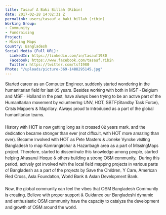 ```yaml
---
title: Tasauf A Baki Billah (Ribin)
date: 2017-02-28 14:02:31 Z
permalink: users/tasauf_a_baki_billah_(ribin)
Working Group:
- Community
- Fundraising
Project:
- Missing Maps
Country: Bangladesh
Social Media (Full URL):
  LinkedIn: https://linkedin.com/in/tasauf1980
  Facebook: https://www.facebook.com/tasauf.ribin
  Twitter: https://twitter.com/tsf1980
Photo: "/uploads/picture-369-1488295145.jpg"
---
```


<p style="box-sizing: border-box; margin-bottom: 20px; font-size: 14px; color: #222222; font-family: 'Helvetica Neue', Arial, sans-serif; font-style: normal; font-variant-ligatures: normal; font-variant-caps: normal; font-weight: normal;">Started career as an Computer Engineer, suddenly started wondering in the humanitarian field for last 05 years. Besides working with both in MSF - Belgium and MSF - Holland in the past, have always been trying to be an active part of the Humanitarian movement by volunteering UNV, HOT, SBTF(Standby Task Force), Crisis Mappers &amp; Mapillary. Always proud to introduced as a part of the global humanitarian teams.</p><p style="box-sizing: border-box; margin-bottom: 20px; font-size: 14px; color: #222222; font-family: 'Helvetica Neue', Arial, sans-serif; font-style: normal; font-variant-ligatures: normal; font-variant-caps: normal; font-weight: normal;">History with HOT is now getting long as it crossed 02 years mark, and the dedication became stronger than ever (not difficult, with HOT more amazing than ever).&nbsp;Became involved with HOT as Pete Masters &amp; Jorieke Vyncke visiting Bangladesh to map Kamrangirchar &amp; Hazaribagh area as a part of MissingMaps project. Therefore, started to disseminate this knowledge among people, started helping Ahasanul Hoque &amp; others building a strong OSM community. &nbsp;During this period, actively got involved with the local field mapping projects in various parts of Bangladesh as a part of the projects by Save the Children, Y Care, American Red Cross, Asia Foundation, World Bank &amp; Asian Development Bank.</p><p style="box-sizing: border-box; margin-bottom: 20px; font-size: 14px; color: #222222; font-family: 'Helvetica Neue', Arial, sans-serif; font-style: normal; font-variant-ligatures: normal; font-variant-caps: normal; font-weight: normal;">Now, the global community can feel the vibes that OSM Bangladesh Community is creating. Believe with proper support &amp; Guidance our Bangladeshi dynamic and enthusiastic OSM community have the capacity to catalyze the development and growth of OSM around the world.</p>
